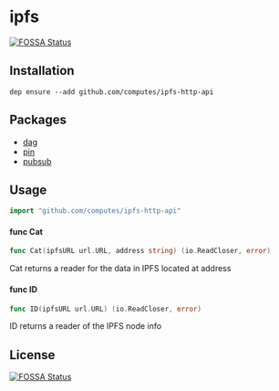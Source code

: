 # ipfs
[![FOSSA Status](https://app.fossa.io/api/projects/git%2Bgithub.com%2Fcomputes%2Fipfs-http-api.svg?type=shield)](https://app.fossa.io/projects/git%2Bgithub.com%2Fcomputes%2Fipfs-http-api?ref=badge_shield)



## Installation

```shell
dep ensure --add github.com/computes/ipfs-http-api
```

## Packages

* [dag](dag)
* [pin](pin)
* [pubsub](pubsub)


## Usage

```go
import "github.com/computes/ipfs-http-api"
```

#### func  Cat

```go
func Cat(ipfsURL url.URL, address string) (io.ReadCloser, error)
```
Cat returns a reader for the data in IPFS located at address

#### func  ID

```go
func ID(ipfsURL url.URL) (io.ReadCloser, error)
```

ID returns a reader of the IPFS node info


## License
[![FOSSA Status](https://app.fossa.io/api/projects/git%2Bgithub.com%2Fcomputes%2Fipfs-http-api.svg?type=large)](https://app.fossa.io/projects/git%2Bgithub.com%2Fcomputes%2Fipfs-http-api?ref=badge_large)